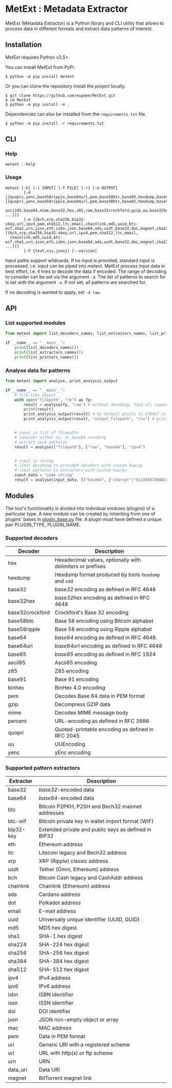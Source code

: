 # MetExt : Metadata Extractor

MetExt (Metadata Extractor) is a Python library and CLI utility that allows to process data in different formats and extract data patterns of interest.

## Installation

MetExt requires Python v3.5+.

You can install MetExt from PyPi.

```
$ python -m pip install metext
```

Or you can clone the repository install the project locally.

```
$ git clone https://github.com/espoem/MetExt.git
$ cd MetExt
$ python -m pip install -e .
```

Dependencies can also be installed from the `requirements.txt` file.

```
$ python -m pip install -r requirements.txt
```

## CLI

### Help

```
metext --help
```

### Usage

```
metext [-h] [-i INPUT] [-f FILE] [-r] [-o OUTPUT]
        [-d [{quopri,yenc,base58ripple,base64url,pem,base58btc,base85,hexdump,base91,binhex,percent,ascii85,base64,mime,base32,hex,z85,raw,base32crockford,gzip,uu,base32hex} [{quopri,yenc,base58ripple,base64url,pem,base58btc,base85,hexdump,base91,binhex,percent,
  ascii85,base64,mime,base32,hex,z85,raw,base32crockford,gzip,uu,base32hex} ...]]]
        [-e [{bch,xrp,sha256,bip32-xkey,url,ipv4,pem,sha512,ltc,email,chainlink,md5,uuid,btc-wif,sha1,urn,issn,eth,isbn,json,base64,ada,usdt,base32,doi,magnet,sha224,ipv6,uri,data_uri,btc,mac,dot,sha384} [{bch,xrp,sha256,bip32-xkey,url,ipv4,pem,sha512,ltc,email,
  chainlink,md5,uuid,btc-wif,sha1,urn,issn,eth,isbn,json,base64,ada,usdt,base32,doi,magnet,sha224,ipv6,uri,data_uri,btc,mac,dot,sha384} ...]]]
        [-F {text,csv,json}] [--version]
```

Input paths support wildcards. If no input is provided, standard input is processed, i.e. input can be piped into metext. MetExt process input data in best effort, i.e. it tries to decode the data if encoded. The range of decoding to consider can be set via the argument `-d`. The list of patterns to search for is set with the argument `-e`. If not set, all patterns are searched for.

If no decoding is wanted to apply, set `-d raw`.

## API

### List supported modules

```python
from metext import list_decoders_names, list_extractors_names, list_printers_names

if __name__ == "__main__":
    print(list_decoders_names())
    print(list_extractors_names())
    print(list_printers_names())
```

### Analyse data for patterns

```python
from metext import analyse, print_analysis_output

if __name__ == "__main__":
    # file-like object
    with open("filepath", "rb") as fp:
        result = analyse(fp, "raw") # without decoding, find all supported patterns
        print(result)
        print_analysis_output(result) # by default prints to STDOUT in JSON format
        print_analysis_output(result, "output_filepath", "csv") # prints to "output_filepath" in CSV format


    # input is list of filepaths
    # consider either no, or base64 encoding
    # extract ipv4 patterns
    result = analyse(["filepath"], ["raw", "base64"], "ipv4")


    # input is string
    # limit decoding to provided decoders with custom kwargs
    # limit patterns to extractors with custom kwargs
    input_data = "some string"
    result = analyse(input_data, [("base64", {"charset":"0123456789ABCDEFGHIJKLMNOPQRSTUVWXYZabcdefghijklmnopqrstuvwxyz+/"})], [("base64", {})])
```

## Modules

The tool's functionality is divided into individual modules (plugins) of a particular type. A new module can be created by inheriting from one of plugins' bases in [plugin_base.py](https://github.com/espoem/MetExt/blob/master/metext/plugin_base.py) file. A plugin must have defined a unique pair PLUGIN_TYPE, PLUGIN_NAME.

### Supported decoders

| Decoder         | Description                                                |
| --------------- | ---------------------------------------------------------- |
| hex             | Hexadecimal values, optionally with delimiters or prefixes |
| hexdump         | Hexdump format produced by tools `hexdump` and `xdd`       |
| base32          | _base32_ encoding as defined in RFC 4648                   |
| base32hex       | _base32hex_ encoding as defined in RFC 4648                |
| base32crockford | Crockford's Base 32 encoding                               |
| base58btc       | Base 58 encoding using Bitcoin alphabet                    |
| base58ripple    | Base 58 encoding using Ripple alphabet                     |
| base64          | _base64_ encoding as defined in RFC 4648.                  |
| base64url       | _base64url_ encoding as defined in RFC 4648                |
| base85          | _base85_ encoding as defined in RFC 1924                   |
| ascii85         | Ascii85 encoding                                           |
| z85             | Z85 encoding                                               |
| base91          | Base 91 encoding                                           |
| binhex          | BinHex 4.0 encoding                                        |
| pem             | Decodes Base 64 data in PEM format                         |
| gzip            | Decompress GZIP data                                       |
| mime            | Decodes MIME message body                                  |
| percent         | URL-encoding as defined in RFC 3986                        |
| quopri          | Quoted-printable encoding as defined in RFC 2045           |
| uu              | UUEncoding                                                 |
| yenc            | yEnc encoding                                              |

### Supported pattern extractors

| Extractor | Description                                          |
| --------- | ---------------------------------------------------- |
| base32    | _base32_-encoded data                                |
| base64    | _base64_-encoded data                                |
| btc       | Bitcoin P2PKH, P2SH and Bech32 mainnet addresses     |
| btc-wif   | Bitcoin private key in wallet import format (WIF)    |
| bip32-key | Extended private and public keys as defined in BIP32 |
| eth       | Ethereum address                                     |
| ltc       | Litecoin legacy and Bech32 address                   |
| xrp       | XRP (Ripple) classic address                         |
| usdt      | Tether (Omni, Ethereum) address                      |
| bch       | Bitcoin Cash legacy and CashAddr address             |
| chainlink | Chainlink (Ethereum) address                         |
| ada       | Cardano address                                      |
| dot       | Polkadot address                                     |
| email     | E-mail address                                       |
| uuid      | Universally unique identifier (UUID, GUID)           |
| md5       | MD5 hex digest                                       |
| sha1      | SHA-1 hex digest                                     |
| sha224    | SHA-224 hex digest                                   |
| sha256    | SHA-256 hex digest                                   |
| sha384    | SHA-384 hex digest                                   |
| sha512    | SHA-512 hex digest                                   |
| ipv4      | IPv4 address                                         |
| ipv6      | IPv6 address                                         |
| isbn      | ISBN identifier                                      |
| issn      | ISSN identifier                                      |
| doi       | DOI identifier                                       |
| json      | JSON non-empty object or array                       |
| mac       | MAC address                                          |
| pem       | Data in PEM format                                   |
| uri       | Generic URI with a registered scheme                 |
| url       | URL with http(s) or ftp scheme                       |
| urn       | URN                                                  |
| data_uri  | Data URI                                             |
| magnet    | BitTorrent magnet link                               |

